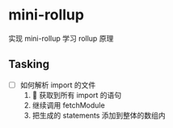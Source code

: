 # mini-rollup

实现 mini-rollup 学习 rollup 原理

## Tasking

- [ ] 如何解析 import 的文件
  1.  获取到所有 import 的语句
  2. 继续调用 fetchModule
  3. 把生成的 statements 添加到整体的数组内

